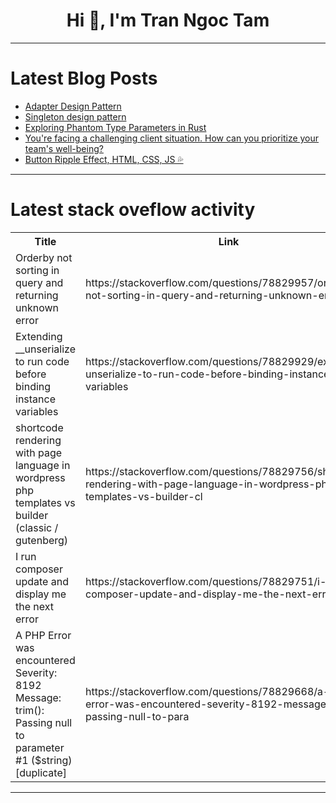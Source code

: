 <h1 align="center">Hi 👋, I'm Tran Ngoc Tam</h1>

---

# Latest Blog Posts 
<!-- BLOG-POST-LIST:START -->
- [Adapter Design Pattern](https://dev.to/abhidatta0/adapter-design-pattern-389f)
- [Singleton design pattern](https://dev.to/abhidatta0/singleton-design-pattern-3bm1)
- [Exploring Phantom Type Parameters in Rust](https://dev.to/labex/exploring-phantom-type-parameters-in-rust-29id)
- [You&#39;re facing a challenging client situation. How can you prioritize your team&#39;s well-being?](https://dev.to/gourav_sharma_00/youre-facing-a-challenging-client-situation-how-can-you-prioritize-your-teams-well-being-1dnh)
- [Button Ripple Effect, HTML, CSS, JS 💦](https://dev.to/cresvin/button-ripple-effect-html-css-js-2hil)
<!-- BLOG-POST-LIST:END -->

---

# Latest stack oveflow activity
<table>
  <tr><th>Title</th><th>Link</th></tr>
  <!-- STACKOVERFLOW:START --><tr><td>Orderby not sorting in query and returning unknown error</td><td>https://stackoverflow.com/questions/78829957/orderby-not-sorting-in-query-and-returning-unknown-error</td></tr><tr><td>Extending __unserialize to run code before binding instance variables</td><td>https://stackoverflow.com/questions/78829929/extending-unserialize-to-run-code-before-binding-instance-variables</td></tr><tr><td>shortcode rendering with page language in wordpress php templates vs builder &lpar;classic / gutenberg&rpar;</td><td>https://stackoverflow.com/questions/78829756/shortcode-rendering-with-page-language-in-wordpress-php-templates-vs-builder-cl</td></tr><tr><td>I run composer update and display me the next error</td><td>https://stackoverflow.com/questions/78829751/i-run-composer-update-and-display-me-the-next-error</td></tr><tr><td>A PHP Error was encountered Severity: 8192 Message: trim&lpar;&rpar;: Passing null to parameter #1 &lpar;$string&rpar; [duplicate]</td><td>https://stackoverflow.com/questions/78829668/a-php-error-was-encountered-severity-8192-message-trim-passing-null-to-para</td></tr><!-- STACKOVERFLOW:END -->
</table>

---


